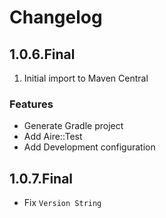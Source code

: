 # Changelog

## 1.0.6.Final

1. Initial import to Maven Central

### Features

- Generate Gradle project
- Add Aire::Test
- Add Development configuration


## 1.0.7.Final

- Fix `Version String`

